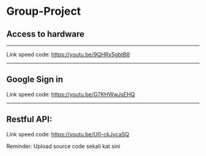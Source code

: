 ﻿# Group-Project
## Access to hardware
************************
Link speed code: https://youtu.be/9QHRx5gbtB8

************************

## Google Sign in
Link speed code: https://youtu.be/G7KHWwJsEHQ

************************

## Restful API:
Link speed code: https://youtu.be/U0-ckJycaSQ

Reminder: Upload source code sekali kat sini
